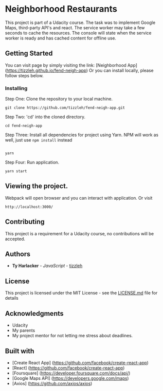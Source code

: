 # Neighborhood Restaurants

This project is part of a Udacity course. The task was to implement Google Maps, third-party API's and react. The service worker may take a few seconds to cache the resources. The console will state when the service worker is ready and has cached content for offline use.

## Getting Started
You can visit page by simply visiting the link: [Neighborhood App] (https://tizzleh.github.io/fend-neigh-app)
Or you can install locally, please follow steps below.

### Installing

Step One: Clone the repository to your local machine.


```
git clone https://github.com/tizzleh/fend-neigh-app.git
```
Step Two: 'cd' into the cloned directory.

```
cd fend-neigh-app
```
Step Three: Install all dependencies for project using Yarn. NPM will work as well, just use ```npm install``` instead

```

yarn
```

Step Four: Run application.

```
yarn start
```
## Viewing the project.
Webpack will open browser and you can interact with application. Or visit
```
http://localhost:3000/
```

## Contributing

This project is a requirement for a Udacity course, no contributions will be accepted.

## Authors

* **Ty Harlacker** - *JavaScript* - [tizzleh](https://github.com/tizzleh)

## License

This project is licensed under the MIT License - see the [LICENSE.md](LICENSE.md) file for details

## Acknowledgments

* Udacity
* My parents
* My project mentor for not letting me stress about deadlines.

## Built with

 * [Create React App] (https://github.com/facebook/create-react-app)
 * [React] (https://github.com/facebook/create-react-app)
 * [Foursquare] (https://developer.foursquare.com/docs/api/)
 * [Google Maps API] (https://developers.google.com/maps)
 * [Axios] (https://github.com/axios/axios)

